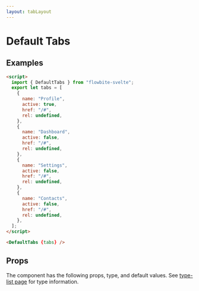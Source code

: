 ```yaml
---
layout: tabLayout
---
```


<script>
  import { DefaultTabs, Table, TableDefaultRow }from '$lib/index';
  import {UserCircleIconSolid, ViewGridIconSolid, AdjustmentsIconSolid, ClipboardListIconSolid } from '@codewithshin/svelte-heroicons'
  import componentProps from '../props/DefaultTabs.json'
  // Props table
  export let items = componentProps.props
	let propHeader = ['Name', 'Type', 'Default']
	// console.log(items)
	let divClass='w-full relative overflow-x-auto shadow-md sm:rounded-lg'

  export let tabs = [
    {
      name: "Profile",
      active: true,
      href: "/#",
      rel: undefined,
    },
    {
      name: "Dashboard",
      active: false,
      href: "/#",
      rel: undefined,
    },
    {
      name: "Settings",
      active: false,
      href: "/#",
      rel: undefined,
    },
    {
      name: "Contacts",
      active: false,
      href: "/#",
      rel: undefined,
    },
  ];
  export let tabs2= [
    {
      name: "Profile",
      active: true,
      href: "/#",
      icon: UserCircleIconSolid,
    },
    {
      name: "Dashboard",
      active: false,
      href: "/#",
      icon: ViewGridIconSolid,
    },
    {
      name: "Settings",
      active: false,
      href: "/#",
      icon: AdjustmentsIconSolid, 
    },
    {
      name: "Contacts",
      active: false,
      href: "/#",
      icon: ClipboardListIconSolid,
    },
  ];
</script>

<h1 class="text-3xl w-full dark:text-white py-4">Default Tabs</h1>

<h2 class="text-2xl mt-8 dark:text-white py-8">Examples</h2>

<div class="container flex flex-wrap justify-center rounded-xl mx-auto bg-gradient-to-r bg-white dark:bg-gray-900 border border-gray-200 dark:border-gray-700 p-2 sm:p-6">
  <DefaultTabs {tabs} />
</div>

```html
<script>
  import { DefaultTabs } from "flowbite-svelte";
  export let tabs = [
    {
      name: "Profile",
      active: true,
      href: "/#",
      rel: undefined,
    },
    {
      name: "Dashboard",
      active: false,
      href: "/#",
      rel: undefined,
    },
    {
      name: "Settings",
      active: false,
      href: "/#",
      rel: undefined,
    },
    {
      name: "Contacts",
      active: false,
      href: "/#",
      rel: undefined,
    },
  ];
</script>

<DefaultTabs {tabs} />
```

<h2 class="text-2xl w-full dark:text-white py-8">Props</h2>

<p class="dark:text-white py-4 text-lg">The component has the following props, type, and default values. See <a href="/type-list" class="text-blue-600 hover:underline dark:text-blue-500">type-list page</a> for type information.</p>

<Table header={propHeader} {divClass} >
  <TableDefaultRow {items} rowState='hover' />
</Table>